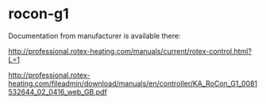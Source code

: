 # rocon-g1

Documentation from manufacturer is available there:

http://professional.rotex-heating.com/manuals/current/rotex-control.html?L=1

http://professional.rotex-heating.com/fileadmin/download/manuals/en/controller/KA_RoCon_G1_0081532644_02_0416_web_GB.pdf

